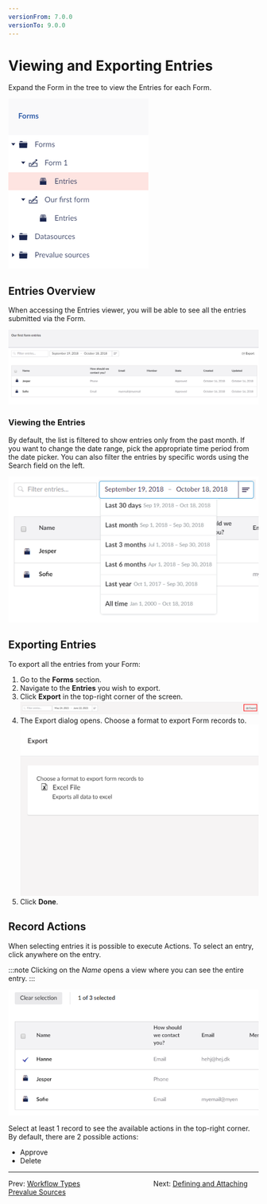 ```yaml
---
versionFrom: 7.0.0
versionTo: 9.0.0
---
```


# Viewing and Exporting Entries

Expand the Form in the tree to view the Entries for each Form.

![Tree](images/tree.png)

## Entries Overview

When accessing the Entries viewer, you will be able to see all the entries submitted via the Form.

![Entries viewer](images/EntriesViewer.png)

### Viewing the Entries

By default, the list is filtered to show entries only from the past month. If you want to change the date range, pick the appropriate time period from the date picker. You can also filter the entries by specific words using the Search field on the left.

![Filter](images/Filter.png)

## Exporting Entries

To export all the entries from your Form:

1. Go to the **Forms** section.
2. Navigate to the **Entries** you wish to export.
3. Click **Export** in the top-right corner of the screen.
    ![Export button](images/Export.png)
4. The Export dialog opens. Choose a format to export Form records to.
    ![Export all dialog](images/ExportAllDialog.png)
5. Click **Done**.

## Record Actions

When selecting entries it is possible to execute Actions. To select an entry, click anywhere on the entry.

:::note
Clicking on the *Name* opens a view where you can see the entire entry.
:::

![Record bulk actions](images/BulkActions.png)

Select at least 1 record to see the available actions in the top-right corner. By default, there are 2 possible actions:

- Approve
- Delete

---

Prev: [Workflow Types](../Attaching-Workflows/Workflow-Types/index.md) &emsp; &emsp; &emsp; &emsp; &emsp; &emsp; &emsp; &emsp; Next: [Defining and Attaching Prevalue Sources](../Defining-and-Attaching-Prevaluesources/index.md)
